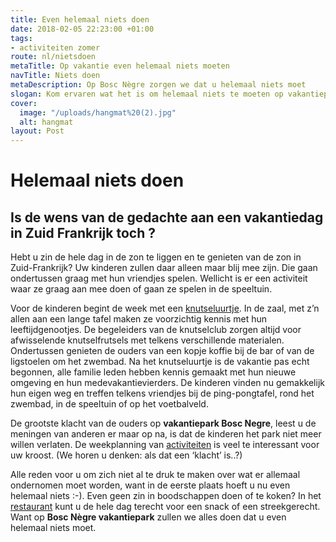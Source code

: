 ```yaml
---
title: Even helemaal niets doen
date: 2018-02-05 22:23:00 +01:00
tags:
- activiteiten zomer
route: nl/nietsdoen
metaTitle: Op vakantie even helemaal niets moeten
navTitle: Niets doen
metaDescription: Op Bosc Nègre zorgen we dat u helemaal niets moet
slogan: Kom ervaren wat het is om helemaal niets te moeten op vakantiepark Bosc Nègre
cover:
  image: "/uploads/hangmat%20(2).jpg"
  alt: hangmat
layout: Post
---
```


# Helemaal niets doen

## Is de wens van de gedachte aan een vakantiedag in Zuid Frankrijk toch ?

Hebt u zin de hele dag in de zon te liggen en te genieten van de zon in Zuid-Frankrijk? Uw kinderen zullen daar alleen maar blij mee zijn. Die gaan ondertussen graag met hun vriendjes spelen. Wellicht is er een activiteit waar ze graag aan mee doen of gaan ze spelen in de speeltuin.

Voor de kinderen begint de week met een [knutseluurtje]( https://www.boscnegre-vacances.com/nl/knutseluurtjes-voor-de-kinderen/). In de zaal, met z’n allen aan een lange tafel maken ze voorzichtig kennis met hun leeftijdgenootjes. De begeleiders van de knutselclub zorgen altijd voor afwisselende knutselfrutsels met telkens verschillende materialen. Ondertussen genieten de ouders van een kopje koffie bij de bar of van de ligstoelen om het zwembad.
Na het knutseluurtje is de vakantie pas echt begonnen, alle familie leden hebben kennis gemaakt met hun nieuwe omgeving en hun medevakantievierders. De kinderen vinden nu gemakkelijk hun eigen weg en treffen telkens vriendjes bij de ping-pongtafel, rond het zwembad, in de speeltuin of op het voetbalveld.

De grootste klacht van de ouders op **vakantiepark Bosc Negre**, leest u de meningen van anderen er maar op na, is dat de kinderen het park niet meer willen verlaten. De weekplanning van [activiteiten]( https://www.boscnegre-vacances.com/nl/animatie/) is veel te interessant voor uw kroost.
(We horen u denken: als dat een ‘klacht’ is..?)

Alle reden voor u om zich niet al te druk te maken over wat er allemaal ondernomen moet worden, want in de eerste plaats hoeft u nu even helemaal niets :-).
Even geen zin in boodschappen doen of te koken? In het [restaurant](https://www.boscnegre-vacances.com/nl/restaurant/) kunt u de hele dag terecht voor een snack of een streekgerecht. 
Want op **Bosc Nègre vakantiepark** zullen we alles doen dat u even helemaal niets moet.